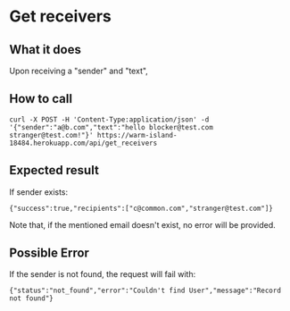 # Get receivers

## What it does

Upon receiving a "sender" and "text", 

## How to call

```
curl -X POST -H 'Content-Type:application/json' -d '{"sender":"a@b.com","text":"hello blocker@test.com stranger@test.com!"}' https://warm-island-18484.herokuapp.com/api/get_receivers
```

## Expected result

If sender exists:

```{"success":true,"recipients":["c@common.com","stranger@test.com"]}```

Note that, if the mentioned email doesn't exist, no error will be provided.

## Possible Error

If the sender is not found, the request will fail with:

```{"status":"not_found","error":"Couldn't find User","message":"Record not found"}```